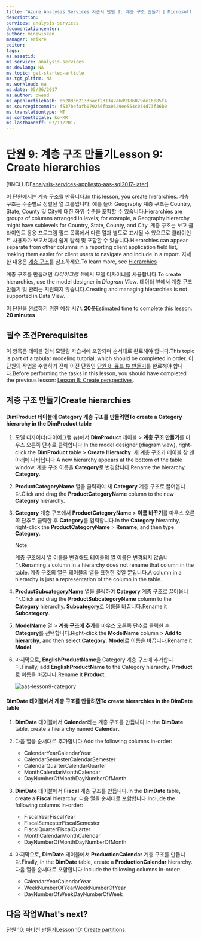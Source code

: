 ```yaml
---
title: "Azure Analysis Services 자습서 단원 9: 계층 구조 만들기 | Microsoft Docs"
description: 
services: analysis-services
documentationcenter: 
author: minewiskan
manager: erikre
editor: 
tags: 
ms.assetid: 
ms.service: analysis-services
ms.devlang: NA
ms.topic: get-started-article
ms.tgt_pltfrm: NA
ms.workload: na
ms.date: 05/26/2017
ms.author: owend
ms.openlocfilehash: d628dc621335acf231342a6d9186079de16e85f4
ms.sourcegitcommit: f537befafb079256fba0529ee554c034d73f36b0
ms.translationtype: MT
ms.contentlocale: ko-KR
ms.lasthandoff: 07/11/2017
---
```

# <a name="lesson-9-create-hierarchies"></a><span data-ttu-id="4a808-102">단원 9: 계층 구조 만들기</span><span class="sxs-lookup"><span data-stu-id="4a808-102">Lesson 9: Create hierarchies</span></span>

[!INCLUDE[analysis-services-appliesto-aas-sql2017-later](../../../includes/analysis-services-appliesto-aas-sql2017-later.md)]

<span data-ttu-id="4a808-103">이 단원에서는 계층 구조를 만듭니다.</span><span class="sxs-lookup"><span data-stu-id="4a808-103">In this lesson, you create hierarchies.</span></span> <span data-ttu-id="4a808-104">계층 구조는 수준별로 정렬된 열 그룹입니다. 예를 들어 Geography 계층 구조는 Country, State, County 및 City에 대한 하위 수준을 포함할 수 있습니다.</span><span class="sxs-lookup"><span data-stu-id="4a808-104">Hierarchies are groups of columns arranged in levels; for example, a Geography hierarchy might have sublevels for Country, State, County, and City.</span></span> <span data-ttu-id="4a808-105">계층 구조는 보고 클라이언트 응용 프로그램 필드 목록에서 다른 열과 별도로 표시될 수 있으므로 클라이언트 사용자가 보고서에서 쉽게 탐색 및 포함할 수 있습니다.</span><span class="sxs-lookup"><span data-stu-id="4a808-105">Hierarchies can appear separate from other columns in a reporting client application field list, making them easier for client users to navigate and include in a report.</span></span> <span data-ttu-id="4a808-106">자세한 내용은 [계층 구조](https://docs.microsoft.com/sql/analysis-services/tabular-models/hierarchies-ssas-tabular)를 참조하세요.</span><span class="sxs-lookup"><span data-stu-id="4a808-106">To learn more, see [Hierarchies](https://docs.microsoft.com/sql/analysis-services/tabular-models/hierarchies-ssas-tabular)</span></span>
  
<span data-ttu-id="4a808-107">계층 구조를 만들려면 *다이어그램 뷰*에서 모델 디자이너를 사용합니다.</span><span class="sxs-lookup"><span data-stu-id="4a808-107">To create hierarchies, use the model designer in *Diagram View*.</span></span> <span data-ttu-id="4a808-108">데이터 뷰에서 계층 구조 만들기 및 관리는 지원되지 않습니다.</span><span class="sxs-lookup"><span data-stu-id="4a808-108">Creating and managing hierarchies is not supported in Data View.</span></span>  
  
<span data-ttu-id="4a808-109">이 단원을 완료하기 위한 예상 시간: **20분**</span><span class="sxs-lookup"><span data-stu-id="4a808-109">Estimated time to complete this lesson: **20 minutes**</span></span>  
  
## <a name="prerequisites"></a><span data-ttu-id="4a808-110">필수 조건</span><span class="sxs-lookup"><span data-stu-id="4a808-110">Prerequisites</span></span>  
<span data-ttu-id="4a808-111">이 항목은 테이블 형식 모델링 자습서에 포함되며 순서대로 완료해야 합니다.</span><span class="sxs-lookup"><span data-stu-id="4a808-111">This topic is part of a tabular modeling tutorial, which should be completed in order.</span></span> <span data-ttu-id="4a808-112">이 단원의 작업을 수행하기 전에 이전 단원인 [단원 8: 큐브 뷰 만들기](../tutorials/aas-lesson-8-create-perspectives.md)를 완료해야 합니다.</span><span class="sxs-lookup"><span data-stu-id="4a808-112">Before performing the tasks in this lesson, you should have completed the previous lesson: [Lesson 8: Create perspectives](../tutorials/aas-lesson-8-create-perspectives.md).</span></span>  
  
## <a name="create-hierarchies"></a><span data-ttu-id="4a808-113">계층 구조 만들기</span><span class="sxs-lookup"><span data-stu-id="4a808-113">Create hierarchies</span></span>  
  
#### <a name="to-create-a-category-hierarchy-in-the-dimproduct-table"></a><span data-ttu-id="4a808-114">DimProduct 테이블에 Category 계층 구조를 만들려면</span><span class="sxs-lookup"><span data-stu-id="4a808-114">To create a Category hierarchy in the DimProduct table</span></span>  
  
1.  <span data-ttu-id="4a808-115">모델 디자이너(다이어그램 뷰)에서 **DimProduct** 테이블 > **계층 구조 만들기**를 마우스 오른쪽 단추로 클릭합니다.</span><span class="sxs-lookup"><span data-stu-id="4a808-115">In the model designer (diagram view), right-click the **DimProduct** table > **Create Hierarchy**.</span></span> <span data-ttu-id="4a808-116">새 계층 구조가 테이블 창 맨 아래에 나타납니다.</span><span class="sxs-lookup"><span data-stu-id="4a808-116">A new hierarchy appears at the bottom of the table window.</span></span> <span data-ttu-id="4a808-117">계층 구조 이름을 **Category**로 변경합니다.</span><span class="sxs-lookup"><span data-stu-id="4a808-117">Rename the hierarchy **Category**.</span></span>  
  
2.  <span data-ttu-id="4a808-118">**ProductCategoryName** 열을 클릭하여 새 **Category** 계층 구조로 끌어옵니다.</span><span class="sxs-lookup"><span data-stu-id="4a808-118">Click and drag the **ProductCategoryName** column to the new **Category** hierarchy.</span></span>  
  
3.  <span data-ttu-id="4a808-119">**Category** 계층 구조에서 **ProductCategoryName** > **이름 바꾸기**를 마우스 오른쪽 단추로 클릭한 후 **Category**를 입력합니다.</span><span class="sxs-lookup"><span data-stu-id="4a808-119">In the **Category** hierarchy, right-click the **ProductCategoryName** > **Rename**, and then type **Category**.</span></span>  
  
    > [!NOTE]  
    > <span data-ttu-id="4a808-120">계층 구조에서 열 이름을 변경해도 테이블의 열 이름은 변경되지 않습니다.</span><span class="sxs-lookup"><span data-stu-id="4a808-120">Renaming a column in a hierarchy does not rename that column in the table.</span></span> <span data-ttu-id="4a808-121">계층 구조의 열은 테이블의 열을 표현한 것일 뿐입니다.</span><span class="sxs-lookup"><span data-stu-id="4a808-121">A column in a hierarchy is just a representation of the column in the table.</span></span>  
  
4.  <span data-ttu-id="4a808-122">**ProductSubcategoryName** 열을 클릭하여 **Category** 계층 구조로 끌어옵니다.</span><span class="sxs-lookup"><span data-stu-id="4a808-122">Click and drag the **ProductSubcategoryName** column to the **Category** hierarchy.</span></span> <span data-ttu-id="4a808-123">**Subcategory**로 이름을 바꿉니다.</span><span class="sxs-lookup"><span data-stu-id="4a808-123">Rename it **Subcategory**.</span></span> 
  
5.  <span data-ttu-id="4a808-124">**ModelName** 열 > **계층 구조에 추가**를 마우스 오른쪽 단추로 클릭한 후 **Category**를 선택합니다.</span><span class="sxs-lookup"><span data-stu-id="4a808-124">Right-click the **ModelName** column > **Add to hierarchy**, and then select **Category**.</span></span> <span data-ttu-id="4a808-125">**Model**로 이름을 바꿉니다.</span><span class="sxs-lookup"><span data-stu-id="4a808-125">Rename it **Model**.</span></span>

6.  <span data-ttu-id="4a808-126">마지막으로, **EnglishProductName**을 Category 계층 구조에 추가합니다.</span><span class="sxs-lookup"><span data-stu-id="4a808-126">Finally, add **EnglishProductName** to the Category hierarchy.</span></span> <span data-ttu-id="4a808-127">**Product**로 이름을 바꿉니다.</span><span class="sxs-lookup"><span data-stu-id="4a808-127">Rename it **Product**.</span></span>  

    ![aas-lesson9-category](../tutorials/media/aas-lesson9-category.png)
  
#### <a name="to-create-hierarchies-in-the-dimdate-table"></a><span data-ttu-id="4a808-129">DimDate 테이블에서 계층 구조를 만들려면</span><span class="sxs-lookup"><span data-stu-id="4a808-129">To create hierarchies in the DimDate table</span></span>  
  
1.  <span data-ttu-id="4a808-130">**DimDate** 테이블에서 **Calendar**라는 계층 구조를 만듭니다.</span><span class="sxs-lookup"><span data-stu-id="4a808-130">In the **DimDate** table, create a hierarchy named **Calendar**.</span></span>  
  
3.  <span data-ttu-id="4a808-131">다음 열을 순서대로 추가합니다.</span><span class="sxs-lookup"><span data-stu-id="4a808-131">Add the following columns in-order:</span></span>

    *  <span data-ttu-id="4a808-132">CalendarYear</span><span class="sxs-lookup"><span data-stu-id="4a808-132">CalendarYear</span></span>
    *  <span data-ttu-id="4a808-133">CalendarSemester</span><span class="sxs-lookup"><span data-stu-id="4a808-133">CalendarSemester</span></span>
    *  <span data-ttu-id="4a808-134">CalendarQuarter</span><span class="sxs-lookup"><span data-stu-id="4a808-134">CalendarQuarter</span></span>
    *  <span data-ttu-id="4a808-135">MonthCalendar</span><span class="sxs-lookup"><span data-stu-id="4a808-135">MonthCalendar</span></span>
    *  <span data-ttu-id="4a808-136">DayNumberOfMonth</span><span class="sxs-lookup"><span data-stu-id="4a808-136">DayNumberOfMonth</span></span>
    
4.  <span data-ttu-id="4a808-137">**DimDate** 테이블에서 **Fiscal** 계층 구조를 만듭니다.</span><span class="sxs-lookup"><span data-stu-id="4a808-137">In the **DimDate** table, create a **Fiscal** hierarchy.</span></span> <span data-ttu-id="4a808-138">다음 열을 순서대로 포함합니다.</span><span class="sxs-lookup"><span data-stu-id="4a808-138">Include the following columns in-order:</span></span>  
  
    *  <span data-ttu-id="4a808-139">FiscalYear</span><span class="sxs-lookup"><span data-stu-id="4a808-139">FiscalYear</span></span>
    *  <span data-ttu-id="4a808-140">FiscalSemester</span><span class="sxs-lookup"><span data-stu-id="4a808-140">FiscalSemester</span></span>
    *  <span data-ttu-id="4a808-141">FiscalQuarter</span><span class="sxs-lookup"><span data-stu-id="4a808-141">FiscalQuarter</span></span>
    *  <span data-ttu-id="4a808-142">MonthCalendar</span><span class="sxs-lookup"><span data-stu-id="4a808-142">MonthCalendar</span></span>
    *  <span data-ttu-id="4a808-143">DayNumberOfMonth</span><span class="sxs-lookup"><span data-stu-id="4a808-143">DayNumberOfMonth</span></span>
  
5.  <span data-ttu-id="4a808-144">마지막으로, **DimDate** 테이블에서 **ProductionCalendar** 계층 구조를 만듭니다.</span><span class="sxs-lookup"><span data-stu-id="4a808-144">Finally, in the **DimDate** table, create a **ProductionCalendar** hierarchy.</span></span> <span data-ttu-id="4a808-145">다음 열을 순서대로 포함합니다.</span><span class="sxs-lookup"><span data-stu-id="4a808-145">Include the following columns in-order:</span></span>  
    *  <span data-ttu-id="4a808-146">CalendarYear</span><span class="sxs-lookup"><span data-stu-id="4a808-146">CalendarYear</span></span>
    *  <span data-ttu-id="4a808-147">WeekNumberOfYear</span><span class="sxs-lookup"><span data-stu-id="4a808-147">WeekNumberOfYear</span></span>
    *  <span data-ttu-id="4a808-148">DayNumberOfWeek</span><span class="sxs-lookup"><span data-stu-id="4a808-148">DayNumberOfWeek</span></span>
  
 ## <a name="whats-next"></a><span data-ttu-id="4a808-149">다음 작업</span><span class="sxs-lookup"><span data-stu-id="4a808-149">What's next?</span></span>
<span data-ttu-id="4a808-150">[단원 10: 파티션 만들기](../tutorials/aas-lesson-10-create-partitions.md)</span><span class="sxs-lookup"><span data-stu-id="4a808-150">[Lesson 10: Create partitions](../tutorials/aas-lesson-10-create-partitions.md).</span></span> 
  
  
